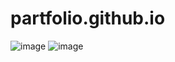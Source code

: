 # partfolio.github.io
![image](https://user-images.githubusercontent.com/103066588/199731046-8764c351-e792-4313-8fe7-f81f6d392b62.png)
![image](https://user-images.githubusercontent.com/103066588/199731087-2947778e-54f5-432f-8589-8e6dda246fdb.png)
